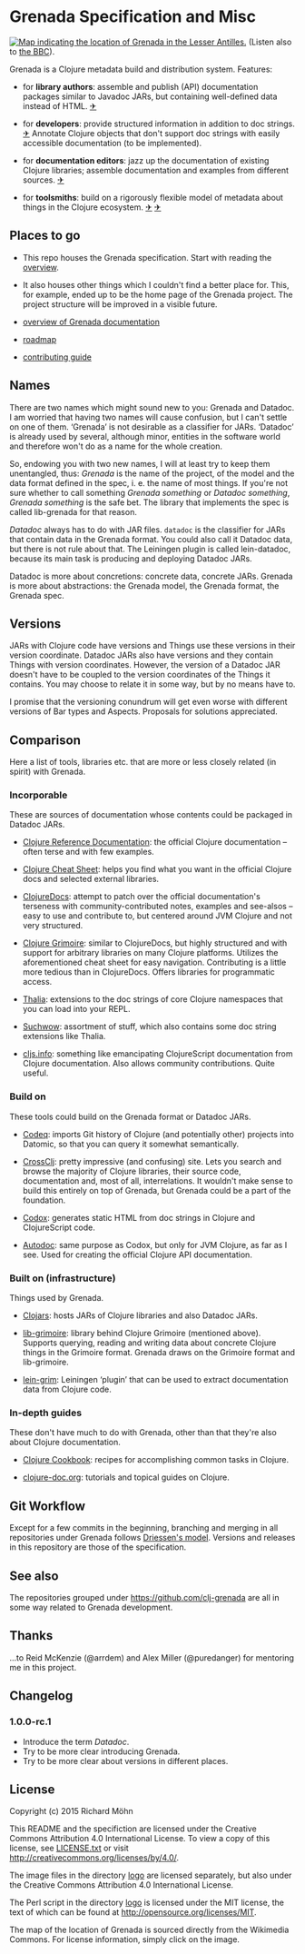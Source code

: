 # Grenada Specification and Misc

[![Map indicating the location of Grenada in the Lesser
Antilles.](https://upload.wikimedia.org/wikipedia/commons/5/53/Grenada_in_its_region.svg)](https://commons.wikimedia.org/wiki/File:Grenada_in_its_region.svg#/media/File:Grenada_in_its_region.svg)
(Listen also to [the BBC](http://www.bbc.co.uk/programmes/b02x5j69)).

Grenada is a Clojure metadata build and distribution system. Features:

 - for **library authors**: assemble and publish (API) documentation packages
   similar to Javadoc JARs, but containing well-defined data instead of HTML.
   [✈](https://github.com/clj-grenada/lein-datadoc/tree/master)

 - for **developers**: provide structured information in addition to doc
   strings.
   [✈](https://github.com/clj-grenada/grenada-spec/blob/devel/NewModel.md)
   Annotate Clojure objects that don't support doc strings with easily
   accessible documentation (to be implemented).

 - for **documentation editors**: jazz up the documentation of existing Clojure
   libraries; assemble documentation and examples from different sources.
   [✈](https://github.com/clj-grenada/lib-grenada/blob/master/doc/doc/tutorial.md)

 - for **toolsmiths**: build on a rigorously flexible model of metadata about
   things in the Clojure ecosystem.
   [✈](https://github.com/clj-grenada/grenada-spec/blob/master/NewModel.md)
   [✈](https://github.com/clj-grenada/lib-grenada/tree/master)

## Places to go

 - This repo houses the Grenada specification. Start with reading the
   [overview](SpecOverview.md).

 - It also houses other things which I couldn't find a better place for.
   This, for example, ended up to be the home page of the Grenada project.
   The project structure will be improved in a visible future.

 - [overview of Grenada
   documentation](https://github.com/clj-grenada/lib-grenada/blob/master/doc/overview.md)

 - [roadmap](roadmap.md)

 - [contributing guide](contributing.md)

## Names

There are two names which might sound new to you: Grenada and Datadoc. I am
worried that having two names will cause confusion, but I can't settle on one of
them. ‘Grenada’ is not desirable as a classifier for JARs. ‘Datadoc’ is already
used by several, although minor, entities in the software world and therefore
won't do as a name for the whole creation.

So, endowing you with two new names, I will at least try to keep them
unentangled, thus: *Grenada* is the name of the project, of the model and the
data format defined in the spec, i. e. the name of most things. If you're not
sure whether to call something *Grenada something* or *Datadoc something*,
*Grenada something* is the safe bet. The library that implements the spec is
called lib-grenada for that reason.

*Datadoc* always has to do with JAR files. `datadoc` is the classifier for JARs
that contain data in the Grenada format. You could also call it Datadoc data,
but there is not rule about that. The Leiningen plugin is called lein-datadoc,
because its main task is producing and deploying Datadoc JARs.

Datadoc is more about concretions: concrete data, concrete JARs. Grenada is more
about abstractions: the Grenada model, the Grenada format, the Grenada spec.

## Versions

JARs with Clojure code have versions and Things use these versions in their
version coordinate. Datadoc JARs also have versions and they contain Things with
version coordinates. However, the version of a Datadoc JAR doesn't have to be
coupled to the version coordinates of the Things it contains. You may choose to
relate it in some way, but by no means have to.

I promise that the versioning conundrum will get even worse with different
versions of Bar types and Aspects. Proposals for solutions appreciated.

## Comparison

Here a list of tools, libraries etc. that are more or less closely related (in
spirit) with Grenada.

### Incorporable

These are sources of documentation whose contents could be packaged in Datadoc
JARs.

 - [Clojure Reference Documentation](http://clojure.org/documentation): the
   official Clojure documentation – often terse and with few examples.

 - [Clojure Cheat Sheet](http://clojure.org/cheatsheet): helps you find what you
   want in the official Clojure docs and selected external libraries.

 - [ClojureDocs](https://clojuredocs.org): attempt to patch over the official
   documentation's terseness with community-contributed notes, examples and
   see-alsos – easy to use and contribute to, but centered around JVM Clojure
   and not very structured.

 - [Clojure Grimoire](http://conj.io): similar to ClojureDocs, but highly
   structured and with support for arbitrary libraries on many Clojure
   platforms. Utilizes the aforementioned cheat sheet for easy navigation.
   Contributing is a little more tedious than in ClojureDocs. Offers libraries
   for programmatic access.

 - [Thalia](https://github.com/jafingerhut/thalia): extensions to the doc
   strings of core Clojure namespaces that you can load into your REPL.

 - [Suchwow](https://github.com/marick/suchwow): assortment of stuff, which also
   contains some doc string extensions like Thalia.

 - [cljs.info](http://cljs.info/cheatsheet/): something like emancipating
   ClojureScript documentation from Clojure documentation. Also allows community
   contributions. Quite useful.

### Build on

These tools could build on the Grenada format or Datadoc JARs.

 - [Codeq](http://blog.datomic.com/2012/10/codeq.html): imports Git history of
   Clojure (and potentially other) projects into Datomic, so that you can query
   it somewhat semantically.

 - [CrossClj](https://crossclj.info/): pretty impressive (and confusing) site.
   Lets you search and browse the majority of Clojure libraries, their source
   code, documentation and, most of all, interrelations. It wouldn't make sense
   to build this entirely on top of Grenada, but Grenada could be a part of the
   foundation.

 - [Codox](https://github.com/weavejester/codox): generates static HTML from
   doc strings in Clojure and ClojureScript code.

 - [Autodoc](https://github.com/tomfaulhaber/autodoc): same purpose as Codox,
   but only for JVM Clojure, as far as I see. Used for creating the official
   Clojure API documentation.

### Built on (infrastructure)

Things used by Grenada.

 - [Clojars](https://clojars.org): hosts JARs of Clojure libraries and also
   Datadoc JARs.

 - [lib-grimoire](https://github.com/clojure-grimoire/lib-grimoire): library
   behind Clojure Grimoire (mentioned above). Supports querying, reading and
   writing data about concrete Clojure things in the Grimoire format. Grenada
   draws on the Grimoire format and lib-grimoire.

 - [lein-grim](https://github.com/clojure-grimoire/lein-grim): Leiningen
   ‘plugin’ that can be used to extract documentation data from Clojure code.

### In-depth guides

These don't have much to do with Grenada, other than that they're also about
Clojure documentation.

 - [Clojure Cookbook](https://github.com/clojure-cookbook/clojure-cookbook):
   recipes for accomplishing common tasks in Clojure.

 - [clojure-doc.org](http://clojure-doc.org/): tutorials and topical guides on
   Clojure.


## Git Workflow

Except for a few commits in the beginning, branching and merging in all
repositories under Grenada follows [Driessen's
model](http://nvie.com/posts/a-successful-git-branching-model/). Versions and
releases in this repository are those of the specification.

## See also

The repositories grouped under https://github.com/clj-grenada are all in some
way related to Grenada development.

## Thanks

…to Reid McKenzie (@arrdem) and Alex Miller (@puredanger) for mentoring me in
this project.

## Changelog

### 1.0.0-rc.1

 - Introduce the term *Datadoc*.
 - Try to be more clear introducing Grenada.
 - Try to be more clear about versions in different places.

## License

Copyright (c) 2015 Richard Möhn

This README and the specifiction are licensed under the Creative Commons
Attribution 4.0 International License. To view a copy of this license, see
[LICENSE.txt](LICENSE.txt) or visit http://creativecommons.org/licenses/by/4.0/.

The image files in the directory [logo](/logo) are licensed separately, but also
under the Creative Commons Attribution 4.0 International License.

The Perl script in the directory [logo](/logo) is licensed under the MIT
license, the text of which can be found at http://opensource.org/licenses/MIT.

The map of the location of Grenada is sourced directly from the Wikimedia
Commons. For license information, simply click on the image.
